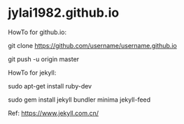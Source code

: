 # jylai1982.github.io

HowTo for github.io:

git clone https://github.com/username/username.github.io

git push -u origin master

HowTo for jekyll:

sudo apt-get install ruby-dev

sudo gem install jekyll bundler minima jekyll-feed

Ref: https://www.jekyll.com.cn/
